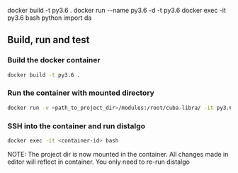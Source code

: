 docker build -t py3.6 .
docker run --name py3.6 -d -t py3.6
docker exec -it py3.6 bash
python
import da

## Build, run and test

### Build the docker container
```bash
docker build -t py3.6 .
```
### Run the container with mounted directory
```bash
docker run -v <path_to_project_dir>/modules:/root/cuba-libra/ -it py3.6
```
### SSH into the container and run distalgo
```bash
docker exec -it <container-id> bash 
```
NOTE: The project dir is now mounted in the container. All changes made in editor will reflect in container. You only need to re-run distalgo